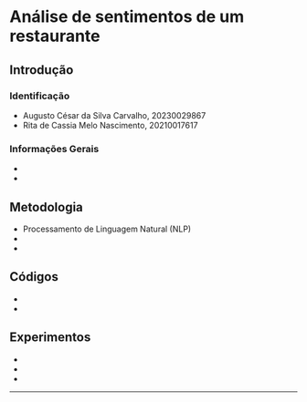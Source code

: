 # Análise de sentimentos de um restaurante

## Introdução 

### Identificação 
* Augusto César da Silva Carvalho, 20230029867
* Rita de Cassia Melo Nascimento, 20210017617
### Informações Gerais
*
*
## Metodologia 

* Processamento de Linguagem Natural (NLP)
*
*
## Códigos

*
*
## Experimentos

*
*
*




---
